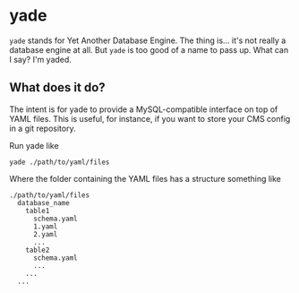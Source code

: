 # yade

`yade` stands for Yet Another Database Engine. The thing is... it's not really
a database engine at all. But `yade` is too good of a name to pass up. What
can I say? I'm yaded.

## What does it do?

The intent is for yade to provide a MySQL-compatible interface on top of YAML
files. This is useful, for instance, if you want to store your CMS config in
a git repository.

Run yade like

    yade ./path/to/yaml/files

Where the folder containing the YAML files has a structure something like

```
./path/to/yaml/files
  database_name
    table1
      schema.yaml
      1.yaml
      2.yaml
      ...
    table2
      schema.yaml
      ...
    ...
  ...
```

